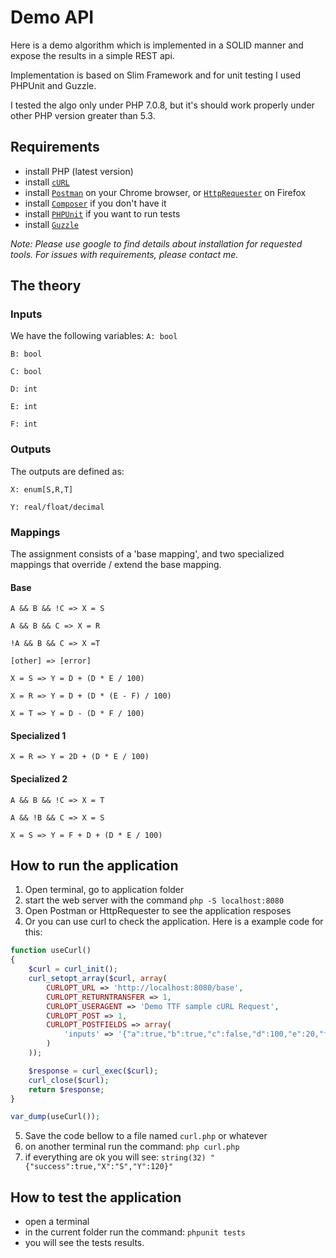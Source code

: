 # Demo API
Here is a demo algorithm which is implemented in a SOLID manner and expose the results in a simple REST api. 

Implementation is based on Slim Framework and for unit testing I used PHPUnit and Guzzle.

I tested the algo only under PHP 7.0.8, but it's should work properly under other PHP version greater than 5.3.

## Requirements

- install PHP (latest version)
- install [`cURL`](https://curl.haxx.se/)
- install [`Postman`](https://chrome.google.com/webstore/detail/postman/) on your Chrome browser, or [`HttpRequester`](https://addons.mozilla.org/ro/firefox/addon/httprequester/) on Firefox 
- install [`Composer`](https://getcomposer.org/) if you don't have it
- install [`PHPUnit`](https://phpunit.de/getting-started.html) if you want to run tests
- install [`Guzzle`](http://guzzle.readthedocs.io/en/latest/overview.html#installation)

*Note: Please use google to find details about installation for requested tools. For issues with requirements, please contact me.*


## The theory
### Inputs
We have the following variables: 
`A: bool`

`B: bool`

`C: bool`

`D: int`

`E: int`

`F: int`

### Outputs
The outputs are defined as: 

`X: enum[S,R,T]`

`Y: real/float/decimal`

### Mappings
The assignment consists of a 'base mapping', and two specialized mappings that override / extend the base mapping.

#### Base
`A && B && !C => X = S`

`A && B && C => X = R`

`!A && B && C => X =T`

`[other] => [error]`


`X = S => Y = D + (D * E / 100)`

`X = R => Y = D + (D * (E - F) / 100)`

`X = T => Y = D - (D * F / 100)`

#### Specialized 1
`X = R => Y = 2D + (D * E / 100)`

#### Specialized 2
`A && B && !C => X = T`

`A && !B && C => X = S`

`X = S => Y = F + D + (D * E / 100)`

## How to run the application
1. Open terminal, go to application folder
2. start the web server with the command `php -S localhost:8080`
3. Open Postman or HttpRequester to see the application resposes
4. Or you can use curl to check the application. Here is a example code for this:

```php
function useCurl()
{
	$curl = curl_init();
	curl_setopt_array($curl, array(
		CURLOPT_URL => 'http://localhost:8080/base',
		CURLOPT_RETURNTRANSFER => 1,
		CURLOPT_USERAGENT => 'Demo TTF sample cURL Request',
		CURLOPT_POST => 1,
		CURLOPT_POSTFIELDS => array(
			'inputs' => '{"a":true,"b":true,"c":false,"d":100,"e":20,"f":10}'
		)
	));

	$response = curl_exec($curl);
	curl_close($curl);
	return $response;
}

var_dump(useCurl());
```

5. Save the code bellow to a file named `curl.php` or whatever
6. on another terminal run the command: `php curl.php`
7. if everything are ok you will see: `string(32) "{"success":true,"X":"S","Y":120}"`

## How to test the application
- open a terminal
- in the current folder run the command: `phpunit tests`
- you will see the tests results.

